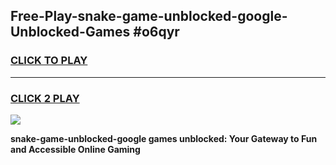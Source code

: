 
## Free-Play-snake-game-unblocked-google-Unblocked-Games #o6qyr
<h3>
<a href="https://news.freeplayer.one?title=snake-game-unblocked-google&ref=8M">CLICK TO PLAY</a></h3>
<hr>

<h3>
<a href="https://news.freeplayer.one?title=snake-game-unblocked-google&ref=8M">CLICK 2 PLAY</a>
  
</h3>

<a href="https://news.freeplayer.one?title=snake-game-unblocked-google&ref=8M"><img src="https://clearcache.store/games.png"></a>


**snake-game-unblocked-google games unblocked: Your Gateway to Fun and Accessible Online Gaming**
